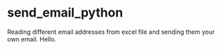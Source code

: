 # send_email_python
Reading different email addresses from excel file and sending them your own email.
Hello.
